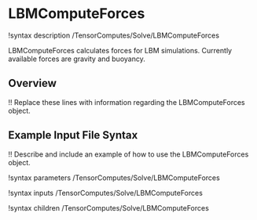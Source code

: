 # LBMComputeForces

!syntax description /TensorComputes/Solve/LBMComputeForces

LBMComputeForces calculates forces for LBM simulations. Currently available forces are gravity and buoyancy.

## Overview

!! Replace these lines with information regarding the LBMComputeForces object.

## Example Input File Syntax

!! Describe and include an example of how to use the LBMComputeForces object.

!syntax parameters /TensorComputes/Solve/LBMComputeForces

!syntax inputs /TensorComputes/Solve/LBMComputeForces

!syntax children /TensorComputes/Solve/LBMComputeForces
